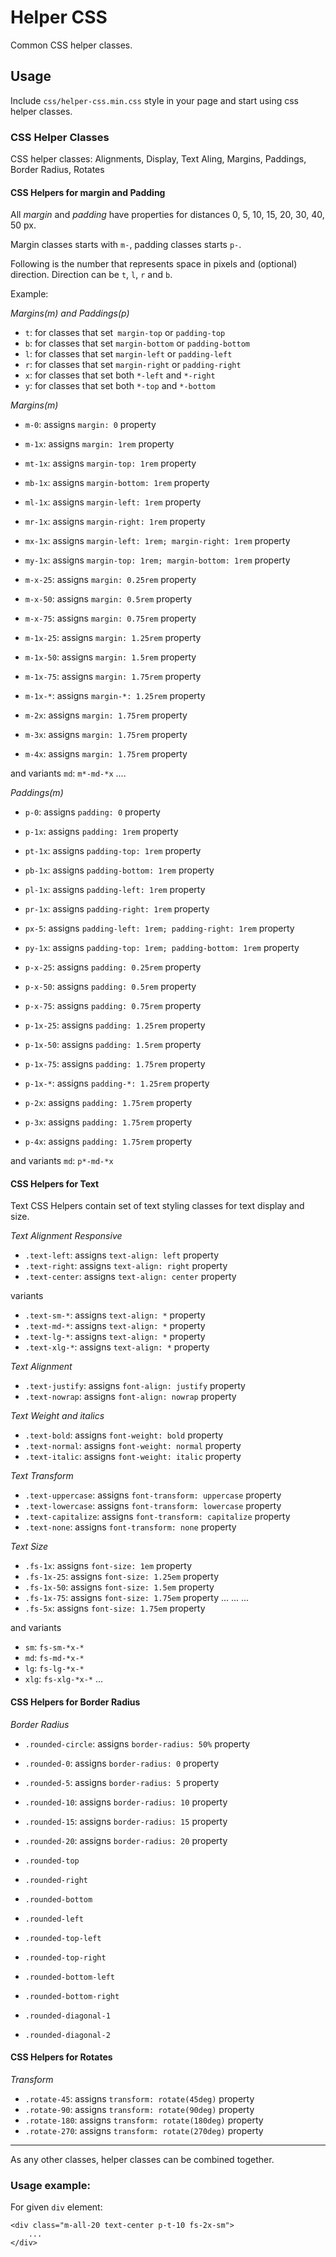 # Helper CSS

Common CSS helper classes.

## Usage

Include `css/helper-css.min.css` style in your page and start using css helper classes.

### CSS Helper Classes

CSS helper classes: Alignments, Display, Text Aling, Margins, Paddings, Border Radius, Rotates

#### CSS Helpers for margin and Padding

All _margin_ and _padding_ have properties for distances 0, 5, 10, 15, 20, 30, 40, 50 px.

Margin classes starts with `m-`, padding classes starts `p-`.

Following is the number that represents space in pixels and (optional) direction. Direction can be `t`, `l`, `r` and `b`.

Example:

*Margins(m) and Paddings(p)*




* `t`:  for classes that set` margin-top` or `padding-top`
* `b`:  for classes that set `margin-bottom` or `padding-bottom`
* `l`:  for classes that set `margin-left` or `padding-left`
* `r`:  for classes that set `margin-right` or `padding-right`
* `x`:  for classes that set both `*-left` and `*-right`
* `y`:  for classes that set both `*-top` and `*-bottom`

*Margins(m)*
* `m-0`: assigns `margin: 0` property
* `m-1x`: assigns `margin: 1rem` property
* `mt-1x`: assigns `margin-top: 1rem` property
* `mb-1x`: assigns `margin-bottom: 1rem` property
* `ml-1x`: assigns `margin-left: 1rem` property
* `mr-1x`: assigns `margin-right: 1rem` property
* `mx-1x`: assigns `margin-left: 1rem; margin-right: 1rem` property
* `my-1x`: assigns `margin-top: 1rem; margin-bottom: 1rem` property

* `m-x-25`: assigns `margin: 0.25rem` property
* `m-x-50`: assigns `margin: 0.5rem` property
* `m-x-75`: assigns `margin: 0.75rem` property

* `m-1x-25`: assigns `margin: 1.25rem` property
* `m-1x-50`: assigns `margin: 1.5rem` property
* `m-1x-75`: assigns `margin: 1.75rem` property
* `m-1x-*`: assigns `margin-*: 1.25rem` property

* `m-2x`: assigns `margin: 1.75rem` property
* `m-3x`: assigns `margin: 1.75rem` property
* `m-4x`: assigns `margin: 1.75rem` property

and variants `md`: `m*-md-*x`
....

*Paddings(m)*
* `p-0`: assigns `padding: 0` property
* `p-1x`: assigns `padding: 1rem` property
* `pt-1x`: assigns `padding-top: 1rem` property
* `pb-1x`: assigns `padding-bottom: 1rem` property
* `pl-1x`: assigns `padding-left: 1rem` property
* `pr-1x`: assigns `padding-right: 1rem` property
* `px-5`: assigns `padding-left: 1rem; padding-right: 1rem` property
* `py-1x`: assigns `padding-top: 1rem; padding-bottom: 1rem` property

* `p-x-25`: assigns `padding: 0.25rem` property
* `p-x-50`: assigns `padding: 0.5rem` property
* `p-x-75`: assigns `padding: 0.75rem` property

* `p-1x-25`: assigns `padding: 1.25rem` property
* `p-1x-50`: assigns `padding: 1.5rem` property
* `p-1x-75`: assigns `padding: 1.75rem` property
* `p-1x-*`: assigns `padding-*: 1.25rem` property

* `p-2x`: assigns `padding: 1.75rem` property
* `p-3x`: assigns `padding: 1.75rem` property
* `p-4x`: assigns `padding: 1.75rem` property

and variants `md`: `p*-md-*x`


#### CSS Helpers for Text

Text CSS Helpers contain set of text styling classes for text display and size.

*Text Alignment Responsive*

* `.text-left`: assigns `text-align: left` property
* `.text-right`: assigns `text-align: right` property
* `.text-center`: assigns `text-align: center` property

variants
* `.text-sm-*`: assigns `text-align: *` property
* `.text-md-*`: assigns `text-align: *` property
* `.text-lg-*`: assigns `text-align: *` property
* `.text-xlg-*`: assigns `text-align: *` property

*Text Alignment*

* `.text-justify`: assigns `font-align: justify` property
* `.text-nowrap`: assigns `font-align: nowrap` property

*Text Weight and italics*
* `.text-bold`: assigns `font-weight: bold` property
* `.text-normal`: assigns `font-weight: normal` property
* `.text-italic`: assigns `font-weight: italic` property

*Text Transform*
* `.text-uppercase`: assigns `font-transform: uppercase` property
* `.text-lowercase`: assigns `font-transform: lowercase` property
* `.text-capitalize`: assigns `font-transform: capitalize` property
* `.text-none`: assigns `font-transform: none` property



*Text Size*
* `.fs-1x`: assigns `font-size: 1em` property
* `.fs-1x-25`: assigns `font-size: 1.25em` property
* `.fs-1x-50`: assigns `font-size: 1.5em` property
* `.fs-1x-75`: assigns `font-size: 1.75em` property
...
...
...
* `.fs-5x`: assigns `font-size: 1.75em` property

and variants
* `sm`: `fs-sm-*x-*`
* `md`: `fs-md-*x-*`
* `lg`: `fs-lg-*x-*`
* `xlg`: `fs-xlg-*x-*`
...


#### CSS Helpers for Border Radius

*Border Radius*
* `.rounded-circle`: assigns `border-radius: 50%` property
* `.rounded-0`: assigns `border-radius: 0` property
* `.rounded-5`: assigns `border-radius: 5` property
* `.rounded-10`: assigns `border-radius: 10` property
* `.rounded-15`: assigns `border-radius: 15` property
* `.rounded-20`: assigns `border-radius: 20` property

* `.rounded-top`
* `.rounded-right`
* `.rounded-bottom`
* `.rounded-left`
* `.rounded-top-left`
* `.rounded-top-right`
* `.rounded-bottom-left`
* `.rounded-bottom-right`
* `.rounded-diagonal-1`
* `.rounded-diagonal-2`


#### CSS Helpers for Rotates

*Transform*
* `.rotate-45`: assigns `transform: rotate(45deg)` property
* `.rotate-90`: assigns `transform: rotate(90deg)` property
* `.rotate-180`: assigns `transform: rotate(180deg)` property
* `.rotate-270`: assigns `transform: rotate(270deg)` property

---

As any other classes, helper classes can be combined together.

### Usage example:

For given `div` element:

```
<div class="m-all-20 text-center p-t-10 fs-2x-sm">
    ...
</div>
```
